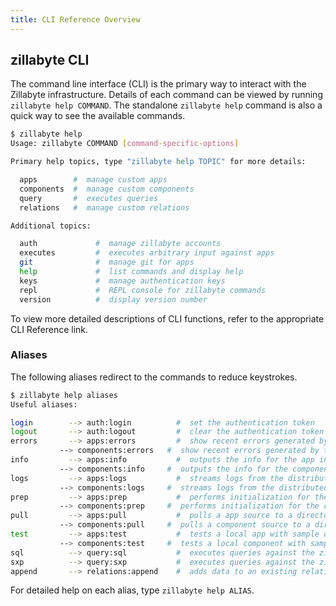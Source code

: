 ```yaml
---
title: CLI Reference Overview
---
```


## zillabyte CLI

The command line interface (CLI) is the primary way to interact with the Zillabyte infrastructure.  Details of each command can be viewed by running `zillabyte help COMMAND`.  The standalone `zillabyte help` command is also a quick way to see the available commands.

  ``` bash
  $ zillabyte help
  Usage: zillabyte COMMAND [command-specific-options]
  
  Primary help topics, type "zillabyte help TOPIC" for more details:
  
    apps        #  manage custom apps
    components  #  manage custom components
    query       #  executes queries
    relations   #  manage custom relations

  Additional topics:

    auth             #  manage zillabyte accounts
    executes         #  executes arbitrary input against apps
    git              #  manage git for apps
    help             #  list commands and display help
    keys             #  manage authentication keys
    repl             #  REPL console for zillabyte commands
    version          #  display version number
  
  ```

  To view more detailed descriptions of CLI functions, refer to the appropriate CLI Reference link.




### Aliases

The following aliases redirect to the commands to reduce keystrokes.

  ```bash
  $ zillabyte help aliases
Useful aliases:

login        --> auth:login          #  set the authentication token
logout       --> auth:logout         #  clear the authentication token
errors       --> apps:errors         #  show recent errors generated by the app
             --> components:errors   #  show recent errors generated by the component
info         --> apps:info           #  outputs the info for the app in the dir.
             --> components:info     #  outputs the info for the component in the dir
logs         --> apps:logs           #  streams logs from the distributed workers
             --> components:logs     #  streams logs from the distributed workers
prep         --> apps:prep           #  performs initialization for the app
             --> components:prep     #  performs initialization for the component
pull         --> apps:pull           #  pulls a app source to a directory.
             --> components:pull     #  pulls a component source to a directory.
test         --> apps:test           #  tests a local app with sample data
             --> components:test     #  tests a local component with sample data
sql          --> query:sql           #  executes queries against the zillabyte corpus
sxp          --> query:sxp           #  executes queries against the zillabyte corpus
append       --> relations:append    #  adds data to an existing relation
```

For detailed help on each alias, type `zillabyte help ALIAS`.

[HTML5 Boilerplate]: http://html5boilerplate.com/
[SMACSS]: http://smacss.com/
